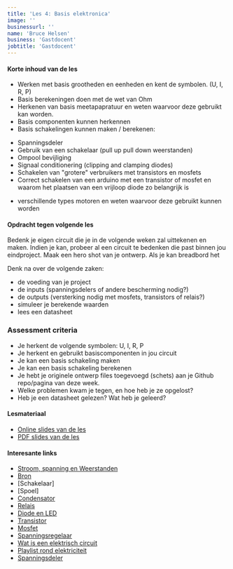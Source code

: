 ```yaml
---
title: 'Les 4: Basis elektronica'
image: ''
businessurl: ''
name: 'Bruce Helsen'
business: 'Gastdocent'
jobtitle: 'Gastdocent'
---
```

> 
#### Korte inhoud van de les
- Werken met basis grootheden en eenheden en kent de symbolen. (U, I, R, P)
- Basis berekeningen doen met de wet van Ohm
- Herkenen van basis meetapapratuur en weten waarvoor deze gebruikt kan worden.
- Basis componenten kunnen herkennen
- Basis schakelingen kunnen maken / berekenen:
* Spanningsdeler
* Gebruik van een schakelaar (pull up pull down weerstanden)
* Ompool bevijliging
* Signaal conditionering (clipping and clamping diodes)
* Schakelen van "grotere" verbruikers met transistors en mosfets
* Correct schakelen van een arduino met een transistor of mosfet en waarom het plaatsen van een vrijloop diode zo belangrijk is
- verschillende types motoren en weten waarvoor deze gebruikt kunnen worden

#### Opdracht tegen volgende les
Bedenk je eigen circuit die je in de volgende weken zal uittekenen en maken. Indien je kan, probeer al een circuit te bedenken die past binnen jou eindproject. Maak een hero shot van je ontwerp. Als je kan breadbord het


Denk na over de volgende zaken:
- de voeding van je project
- de inputs (spanningsdelers of andere bescherming nodig?)
- de outputs (versterking nodig met mosfets, transistors of relais?)
- simuleer je berekende waarden
- lees een datasheet

### Assessment criteria

- Je herkent de volgende symbolen: U, I, R, P
- Je herkent en gebruikt basiscomponenten in jou circuit
- Je kan een basis schakeling maken 
- Je kan een basis schakeling berekenen
- Je hebt je originele ontwerp files toegevoegd (schets) aan je Github repo/pagina van deze week. 
- Welke problemen kwam je tegen, en hoe heb je ze opgelost?
- Heb je een datasheet gelezen? Wat heb je geleerd? 


#### Lesmateriaal
- [Online slides van de les](https://hackmd.io/GSsHR2v2RQ-07a9kgHaRDQ?both#Opdracht)
- [PDF slides van de les](../assets/images/Lesson04/Electronics.pdf)


#### Interesante links 
- [Stroom, spanning en Weerstanden](https://www.youtube.com/watch?v=QtBALKlf15Y)
- [Bron](https://www.youtube.com/watch?v=LuX1p7Or7U8)
- [Schakelaar]
- [Spoel]
- [Condensator](https://www.youtube.com/watch?v=ORnRyLptbVQ&list=PL9ngJuVeW8kfXTqPDAK4O_r8OceVRc__0&index=18)
- [Relais](https://www.youtube.com/watch?v=DAXFJfDT8aA)
- [Diode en LED](https://www.youtube.com/watch?v=KkvCxIHj82A)
- [Transistor](https://www.youtube.com/watch?v=v3RcY_Q1OhM)
- [Mosfet](https://www.youtube.com/watch?v=RlYKlkBCA-I)
- [Spanningsregelaar](https://www.youtube.com/watch?v=8m5m89DTxd8)
- [Wat is een elektrisch circuit ](https://www.youtube.com/watch?v=QbqWjwViiF4)
- [Playlist rond elektriciteit](https://www.youtube.com/playlist?list=PL9ngJuVeW8kfXTqPDAK4O_r8OceVRc__0)
- [Spanningsdeler](https://www.youtube.com/watch?v=h-A3T9KxKhc)

